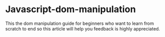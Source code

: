# Javascript-dom-manipulation
This the dom manipulation guide for beginners who want to learn from scratch to end so this article will help you feedback is highly appreciated.

